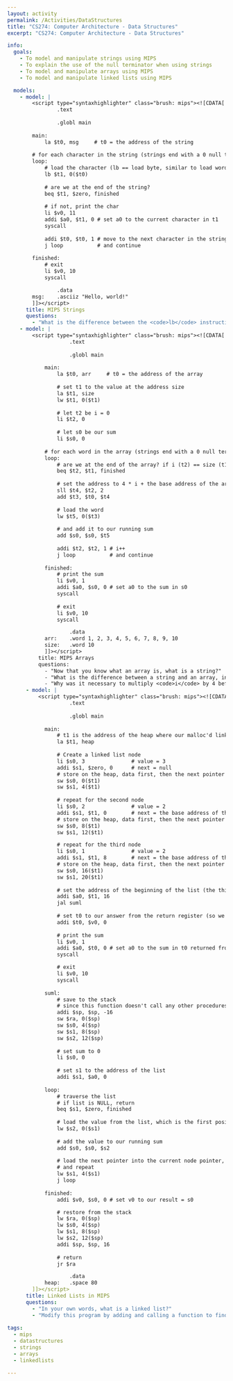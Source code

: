 ```yaml
---
layout: activity
permalink: /Activities/DataStructures
title: "CS274: Computer Architecture - Data Structures"
excerpt: "CS274: Computer Architecture - Data Structures"

info:
  goals:
    - To model and manipulate strings using MIPS
    - To explain the use of the null terminator when using strings
    - To model and manipulate arrays using MIPS
    - To model and manipulate linked lists using MIPS

  models:
    - model: |
        <script type="syntaxhighlighter" class="brush: mips"><![CDATA[        
                .text
            
                .globl main
            
        main:
            la $t0, msg     # t0 = the address of the string
            
        # for each character in the string (strings end with a 0 null terminator!)    
        loop:
            # load the character (lb == load byte, similar to load word but 1 byte instead of 4)
            lb $t1, 0($t0)  
            
            # are we at the end of the string?
            beq $t1, $zero, finished 
            
            # if not, print the char
            li $v0, 11
            addi $a0, $t1, 0 # set a0 to the current character in t1
            syscall
            
            addi $t0, $t0, 1 # move to the next character in the string
            j loop           # and continue
            
        finished:
            # exit
            li $v0, 10
            syscall

                .data
        msg:    .asciiz "Hello, world!"  
        ]]></script>
      title: MIPS Strings
      questions:
        - "What is the difference between the <code>lb</code> instruction and the <code>lw</code> instruction?"
    - model: |
        <script type="syntaxhighlighter" class="brush: mips"><![CDATA[        
                    .text
                
                    .globl main
                
            main:
                la $t0, arr     # t0 = the address of the array
                
                # set t1 to the value at the address size
                la $t1, size 
                lw $t1, 0($t1)
                
                # let t2 be i = 0
                li $t2, 0
                
                # let s0 be our sum
                li $s0, 0
                
            # for each word in the array (strings end with a 0 null terminator!)    
            loop:
                # are we at the end of the array? if i (t2) == size (t1), we are
                beq $t2, $t1, finished 
                
                # set the address to 4 * i + the base address of the array
                sll $t4, $t2, 2
                add $t3, $t0, $t4
                
                # load the word 
                lw $t5, 0($t3)  
                
                # and add it to our running sum
                add $s0, $s0, $t5
                
                addi $t2, $t2, 1 # i++
                j loop           # and continue
                
            finished:
                # print the sum
                li $v0, 1
                addi $a0, $s0, 0 # set a0 to the sum in s0
                syscall
                
                # exit
                li $v0, 10
                syscall

                    .data
            arr:    .word 1, 2, 3, 4, 5, 6, 7, 8, 9, 10
            size:   .word 10   
            ]]></script>
          title: MIPS Arrays
          questions:
            - "Now that you know what an array is, what is a string?"
            - "What is the difference between a string and an array, in terms of its size and how it is terminated?"
            - "Why was it necessary to multiply <code>i</code> by 4 before adding it to the base address of the array?"      
      - model: |
          <script type="syntaxhighlighter" class="brush: mips"><![CDATA[        
                    .text
                
                    .globl main
                
            main:
                # t1 is the address of the heap where our malloc'd linked list nodes will go
                la $t1, heap
                
                # Create a linked list node
                li $s0, 3               # value = 3
                addi $s1, $zero, 0      # next = null
                # store on the heap, data first, then the next pointer
                sw $s0, 0($t1)          
                sw $s1, 4($t1)
                
                # repeat for the second node
                li $s0, 2               # value = 2
                addi $s1, $t1, 0        # next = the base address of the heap (&heap), the location of the beginning of the first node
                # store on the heap, data first, then the next pointer
                sw $s0, 8($t1)          
                sw $s1, 12($t1)    

                # repeat for the third node
                li $s0, 1               # value = 2
                addi $s1, $t1, 8        # next = the base address of the heap (&heap) + 8, the location of the beginning of the second node
                # store on the heap, data first, then the next pointer
                sw $s0, 16($t1)          
                sw $s1, 20($t1)        
                
                # set the address of the beginning of the list (the third node we created)
                addi $a0, $t1, 16
                jal suml
                
                # set t0 to our answer from the return register (so we can overwrite v0 for the syscall)
                addi $t0, $v0, 0
                
                # print the sum
                li $v0, 1
                addi $a0, $t0, 0 # set a0 to the sum in t0 returned from the suml procedure as v0
                syscall

                # exit
                li $v0, 10
                syscall
                
            suml:
                # save to the stack
                # since this function doesn't call any other procedures, saving ra isn't necessary, but good practice and good review!
                addi $sp, $sp, -16
                sw $ra, 0($sp)
                sw $s0, 4($sp)
                sw $s1, 8($sp)
                sw $s2, 12($sp)
                
                # set sum to 0
                li $s0, 0
                
                # set s1 to the address of the list
                addi $s1, $a0, 0
                
            loop:    
                # traverse the list
                # if list is NULL, return
                beq $s1, $zero, finished
                
                # load the value from the list, which is the first position in each node
                lw $s2, 0($s1)
                
                # add the value to our running sum
                add $s0, $s0, $s2
                
                # load the next pointer into the current node pointer, which is the second position in each node
                # and repeat
                lw $s1, 4($s1)
                j loop
                
            finished:
                addi $v0, $s0, 0 # set v0 to our result = s0

                # restore from the stack
                lw $ra, 0($sp)
                lw $s0, 4($sp)
                lw $s1, 8($sp)
                lw $s2, 12($sp)
                addi $sp, $sp, 16
                
                # return 
                jr $ra

                    .data
            heap:   .space 80
        ]]></script>
      title: Linked Lists in MIPS
      questions:
        - "In your own words, what is a linked list?"
        - "Modify this program by adding and calling a function to find and return the address of the node with the value 2."
        
tags:
  - mips
  - datastructures
  - strings
  - arrays
  - linkedlists

---
```


